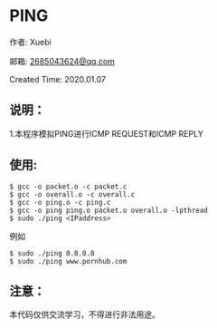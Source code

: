 PING
==========
作者: Xuebi

邮箱: 2685043624@qq.com

Created Time: 2020.01.07

说明：
----
1.本程序模拟PING进行ICMP REQUEST和ICMP REPLY

使用:
-----
```
$ gcc -o packet.o -c packet.c 
$ gcc -o overall.o -c overall.c 
$ gcc -o ping.o -c ping.c 
$ gcc -o ping ping.o packet.o overall.o -lpthread
$ sudo ./ping <IPaddress> 
```

例如
```
$ sudo ./ping 0.0.0.0 
$ sudo ./ping www.pornhub.com
```


注意：
-----
本代码仅供交流学习，不得进行非法用途。
